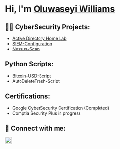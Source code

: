 <h1>Hi, I'm <a href="https://www.linkedin.com/in/oluwaseyi-williams/"> Oluwaseyi Williams </a> </h1>

<h2>👨‍💻 CyberSecurity Projects:</h2>

- [Active Directory Home Lab](https://github.com/SeyiWills/ActiveDirectoryConfiguration)
- [SIEM-Configuration](https://github.com/SeyiWills/SIEM-Configuration)
- [Nessus-Scan](https://github.com/SeyiWills/Nessus-Scan)

<h2> Python Scripts: </h2>

- [Bitcoin-USD-Script](https://github.com/SeyiWills/Python-Scripts)
- [AutoDeleteTrash-Script](https://github.com/SeyiWills/AutoDeleteTrash-Script)

<h2> Certifications: </h2>
 
- Google CyberSecurity Certification (Completed) 
- Comptia Security Plus in progress
 


<h2> 🤳 Connect with me:</h2>

[<img align="left" alt="OluwaseyiWilliams | LinkedIn" width="22px" src="https://cdn.jsdelivr.net/npm/simple-icons@v3/icons/linkedin.svg" />][linkedin]



[linkedin]: https://www.linkedin.com/in/oluwaseyi-williams/

<!--


- 👋 Hi, I’m @SeyiWills
- 👀 I’m interested in ...
- 🌱 I’m currently learning ...
- 💞️ I’m looking to collaborate on ...
- 📫 How to reach me ...

<!---
SeyiWills/SeyiWills is a ✨ special ✨ repository because its `README.md` (this file) appears on your GitHub profile.
You can click the Preview link to take a look at your changes.
--->
